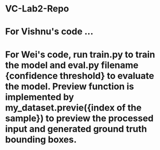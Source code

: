 # VC-Lab2-Repo

# For Vishnu's code ...
# For Wei's code, run train.py to train the model and eval.py filename {confidence threshold} to evaluate the model. Preview function is implemented by my_dataset.previe({index of the sample}) to preview the processed input and generated ground truth bounding boxes.
